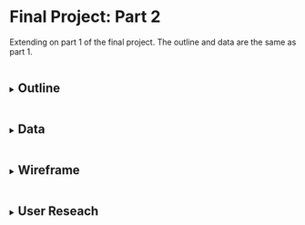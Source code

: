 # Final Project: Part 2

<p>Extending on part 1 of the final project. The outline and data are the same as part 1.</p>
<details>
<summary><h2 style="display:inline-block">Outline</h2></summary>
<br>
  <p> 
    As my final project I am deciding to choose a topic really personal to me and something that I am really passionate to spread more awareness about it. Hence, I am choosing to tell the story of <b><i>Mental Illnesses in Graduate Students</i></b>. For this topic I am going to covver and expand further on the following points:
    <ul>
  <li>Understanding the prevalence and severity of mental health issues</li>
  <li>Understanding what students are thinking, feeling, and experiencing</li>
   <li>Understanding dfferent demographics of students with mental illnesses</li>
  <li>Making recommendations on steps programs can take to improve student mental health</li>
  
</ul><br>
  <img src="65121bb5-f233-44d2-9249-88693f900fe4.png"><br>
  Image Courtesy: <a href="https://phdcomics.com/comics.php?f=1670" target="_blank">PhD Comics</a>
  </p>
</details>

<details>
<summary><h2 style="display:inline-block">Data</h2></summary>
<br>
  <p> 
    The data I wanted to use to effectively present this story was mostly survey and evidence based. Hence, most of them come from papers about already conducted surveys and research on mental well being and illnesses in graduate students. The survey results in these papers show an in depth analysis done on the students' mental well being while also mentioning the various demographics and background of the students that took the survey. The research papers that I would be referring too can be found <a href="https://github.com/anujasalvi/portfolio/tree/main/final%20project%20dataset" target="_blank">here</a>. These papers are from credible sources such as <a href="/final project dataset/2021-CCMH-Annual-Report.pdf" target="_blank">Center for Collegiate Mental Health, Penn State Uni</a>, <a href="/final project dataset/CICMH-Graduate-Student-Mental-Health_Toolkit.pdf" target="_blank">Centre for Innovation in Campus Mental Health (CICMH), Canada</a>, <a href="/final project dataset/bbb_mentalhealth_paper.pdf" target="_blank">Harvard University</a> and <a href="/final project dataset/NCHA-III_FALL_2021_REFERENCE_GROUP_EXECUTIVE_SUMMARY.pdf" target="_blank">American College Health Association</a> to name a few. <br> 
    Additonally, facts and suggestions from articles like <a href="https://www.gograd.org/resources/grad-student-mental-health/" target="_blank">Mental Health in Grad School</a>, <a href="https://adaa.org/finding-help/helping-others/college-students/facts" target="_blank">Mental Health and College Students</a> and <a href="https://www.huffpost.com/entry/the-college-mental-health-crisis-focus-on-general_b_58bd93bce4b0ec3d5a6ba0ea" target="_blank">The College Mental Health Crisis</a> will also be used in my project.<br>
    I aim to create visuals with this data that would help the audience easily understand the severity of the situation and observe the trends that have been alarmingly increasing over the years. Also hoping to educate about mental illnesses in students like us and emphasisng the importance of being aware because this is something that is very common. Furthermore, I hope to provide some suggestions to the students as well as the programs.
  </p>
</details>

<details>
<summary><h2 style="display:inline-block">Wireframe</h2></summary>
<br>
  <p>The visuals:<br><br>
    <b><i>Intoducing the audience:</i></b><br>
    <ul>
      <li><b><u>Visual 1:</u></b>
      <br>
        <b>Word Cloud of words used the most by graduate students</b><br>
        In this visual I wanted to show the most common words used by Graduate Students on a day-to day basis, hence showing how they are feeling everyday.<br>
        <img src="2.1.jpeg" alt="Sketch 1" width="500" height="600">
      </li>
      <br>
      <b><i>Will further dive into the story by showing comparisons</i></b><br>
      <li><b><u>Visual 2:</u></b>
      <br>
        <b>Column chart of severe stress levels in general population vs graduate students</b><br>
        In this visual I wanted to show "how graduate students are different?" to the general population when it comes to stress and anxiety. Hence this column chart visualizes this vast difference between the two.<br>
        <img src="2.2.jpeg" alt="Sketch 2" width="500" height="600">
      </li>
      <br>
      
       <b><i>Bringing demographics into picture</i></b><br>
      <li><b><u>Visual 3:</u></b>
      <br>
        <b>Pie chart depicting students demographics</b><br>
        This visual focuses on showcasing the percentage of students that are not Americans and are international. This visual aims to show that there is a vast diversity in the pool of graduate students.<br>
        <img src="2.3.jpeg" alt="Sketch 3" width="500" height="600">
      </li>
      <br>
      
       <b><i>What students are feeling</i></b><br>
      <li><b><u>Visual 4:</u></b>
      <br>
        <b>Column chart depicting how students feel since starting graduate studies</b>.<br> 
        This visual shows how many students feel that their level of satisfaction have actually worsened since the start of their graduate studies. This number is a little bit more than the percent of students who feel that their level of satisfaction has increased. This shows the amount of stress students go through.<br>
        <img src="2.4.jpeg" alt="Sketch 4" width="500" height="600">
      </li>
      
      <li><b><u>Visual 5:</u></b>
      <br>
        <b>Bar chart of students' work hours</b>.<br> 
        This visual aims to highlight the percent of graduate students <that have more than 40 hours per week schedule. Hence showing graduate students are not only stressed but overworked.br>
        <img src="2.5.jpeg" alt="Sketch 5" width="500" height="600">
      </li> 
</ul>
  </p>
</details>


<details>
<summary><h2 style="display:inline-block">User Reseach</h2></summary>
<br>
  <p>Since my topic is about mental illnesses in graduate students, my target audience are the same and I hope to convey this story to them convincingly.<br>
  I aim to choose students with different demographics(age, ethnicity, gender, etc.) as individuals to interview to get a more diverse pool of replies and feedback.
  <table>
    <tr>
    <th>Questions</th>
    <th>Student, Male, Early 20s</th>
    <th>Student, Female, Late 20s</th>
    <th>Student, Female, Mid 20s</th>
  </tr>
  <tr>
    <td>What do you think the first graph is about?</td>
    <td>--</td>
    <td>--</td>
    <td>--</td>
  </tr>
  <tr>
    <td>Is this a compelling story?</td>
   <td>--</td>
   <td>--</td>
   <td>--</td>
  </tr>
  <tr>
    <td>Do you want to see anytthing else?</td>
    <td>--</td>
    <td>--</td>
    <td>--</td>
  </tr>
  <tr>
    <td>Are thses visualizations making a powerful impact about the topic?</td>
    <td>--</td>
    <td>--</td>
    <td>--</td>
  </tr>
  <tr>
    <td>As the core tarhet audience and the test subject, what insights would you like to get most importantly?</td>
    <td>--</td>
    <td>--</td>
    <td>--</td>
  </tr>
</table>
  </p>
</details>
